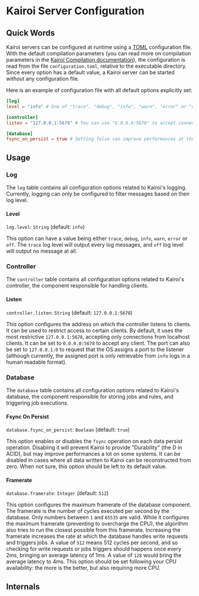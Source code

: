 # Kairoi Server Configuration

## Quick Words

Kairoi servers can be configured at runtime using a [TOML](https://toml.io/en/) configuration file. With the default compilation parameters (you can read more on compilation parameters in the [Kairoi Compilation documentation](compilation.md)), the configuration is read from  the file `configuration.toml`, relative to the executable directory. Since every option has a default value, a Kairoi server can be started without any configuration file.

Here is an example of configuration file with all default options explicitly set:

```toml
[log]
level = "info" # One of "trace", "debug", "info", "warn", "error" or "off".

[controller]
listen = "127.0.0.1:5678" # You can use "0.0.0.0:5678" to accept connections from any client.

[database]
fsync_on_persist = true # Setting false can improve performances at the price of durability.
```

## Usage

### Log

The `log` table contains all configuration options related to Kairoi's logging. Currently, logging can only be configured to filter messages based on their log level.

#### Level

`log.level`: `String` (default: `info`)

This option can have a value being either `trace`, `debug`, `info`, `warn`, `error` or `off`. The `trace` log level will output every log messages, and `off` log level will output no message at all.

### Controller

The `controller` table contains all configuration options related to Kairoi's controller, the component responsible for handling clients.

#### Listen

`controller.listen`: `String` (default: `127.0.0.1:5678`)

This option configures the address on which the controller listens to clients. It can be used to restrict access to certain clients. By default, it uses the most restrictive `127.0.0.1:5678`, accepting only connections from localhost clients. It can be set to `0.0.0.0:5678` to accept any client. The port can also be set to `127.0.0.1:0` to request that the OS assigns a port to the listener (although currently, the assigned port is only retrievable from `info` logs in a human readable format).

### Database

The `database` table contains all configuration options related to Kairoi's database, the component responsible for storing jobs and rules, and triggering job executions.

#### Fsync On Persist

`database.fsync_on_persist`: `Boolean` (default: `true`)

This option enables or disables the `fsync` operation on each data persist operation. Disabling it will prevent Kairoi to provide "Durability" (the D in ACID), but may improve performances a lot on some systems. It can be disabled in cases where all data written to Kairoi can be reconstructed from zero. When not sure, this option should be left to its default value.

#### Framerate

`database.framerate`: `Integer` (default: `512`)

This option configures the maximum framerate of the database component. The framerate is the number of cycles executed per second by the database. Only numbers between `1` and `65535` are valid. While it configures the maximum framerate (preventing to overcharge the CPU), the algorithm also tries to run the closest possible from this framerate. Increasing the framerate increases the rate at which the database handles write requests and triggers jobs. A value of `512` means 512 cycles per second, and so checking for write requests or jobs triggers should happens once every 2ms, bringing an average latency of 1ms. A value of `128` would bring the average latency to 4ms. This option should be set following your CPU availability: the more is the better, but also requiring more CPU.

## Internals
